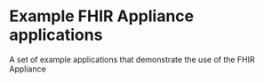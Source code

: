 # Example FHIR Appliance applications
A set of example applications that demonstrate the use of the FHIR Appliance
